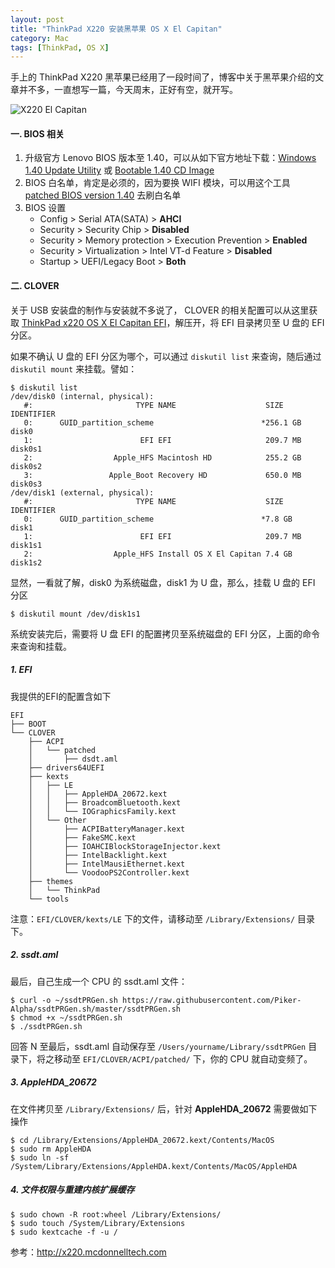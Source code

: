 ```yaml
---
layout: post
title: "ThinkPad X220 安装黑苹果 OS X El Capitan"
category: Mac
tags: [ThinkPad, OS X]
---
```


手上的 ThinkPad X220 黑苹果已经用了一段时间了，博客中关于黑苹果介绍的文章并不多，一直想写一篇，今天周末，正好有空，就开写。

![X220 El Capitan](http://cdn.09hd.com/images/2015/11/x220_El_Capitan.jpg)

<!-- more -->

#### 一. BIOS 相关

1. 升级官方 Lenovo BIOS 版本至 1.40，可以从如下官方地址下载：[Windows 1.40 Update Utility](http://support.lenovo.com/us/en/products/laptops-and-netbooks/thinkpad-x-series-laptops/thinkpad-x220/downloads/DS018805) 或 [Bootable 1.40 CD Image](http://support.lenovo.com/us/en/products/laptops-and-netbooks/thinkpad-x-series-laptops/thinkpad-x220/downloads/DS018807)
2. BIOS 白名单，肯定是必须的，因为要换 WIFI 模块，可以用这个工具 [patched BIOS version 1.40](http://pan.baidu.com/s/1dEyLJCP) 去刷白名单
3. BIOS 设置
    - Config > Serial ATA(SATA) > **AHCI**
    - Security > Security Chip > **Disabled**
    - Security > Memory protection > Execution Prevention > **Enabled**
    - Security > Virtualization > Intel VT-d Feature > **Disabled**
    - Startup > UEFI/Legacy Boot > **Both**

#### 二. CLOVER

关于 USB 安装盘的制作与安装就不多说了， CLOVER 的相关配置可以从这里获取 [ThinkPad x220 OS X El Capitan EFI](http://pan.baidu.com/s/1o72sOkE)，解压开，将 EFI 目录拷贝至 U 盘的 EFI 分区。

如果不确认 U 盘的 EFI 分区为哪个，可以通过 `diskutil list` 来查询，随后通过 `diskutil mount` 来挂载。譬如：

    $ diskutil list
    /dev/disk0 (internal, physical):
       #:                       TYPE NAME                    SIZE       IDENTIFIER
       0:      GUID_partition_scheme                        *256.1 GB   disk0
       1:                        EFI EFI                     209.7 MB   disk0s1
       2:                  Apple_HFS Macintosh HD            255.2 GB   disk0s2
       3:                 Apple_Boot Recovery HD             650.0 MB   disk0s3
    /dev/disk1 (external, physical):
       #:                       TYPE NAME                    SIZE       IDENTIFIER
       0:      GUID_partition_scheme                        *7.8 GB     disk1
       1:                        EFI EFI                     209.7 MB   disk1s1
       2:                  Apple_HFS Install OS X El Capitan 7.4 GB     disk1s2

显然，一看就了解，disk0 为系统磁盘，disk1 为 U 盘，那么，挂载 U 盘的 EFI 分区

    $ diskutil mount /dev/disk1s1

系统安装完后，需要将 U 盘 EFI 的配置拷贝至系统磁盘的 EFI 分区，上面的命令来查询和挂载。

##### 1. EFI

我提供的EFI的配置含如下

    EFI
    ├── BOOT
    └── CLOVER
        ├── ACPI
        │   └── patched
        │       ├── dsdt.aml
        ├── drivers64UEFI
        ├── kexts
        │   ├── LE
        │   │   ├── AppleHDA_20672.kext
        │   │   ├── BroadcomBluetooth.kext
        │   │   └── IOGraphicsFamily.kext
        │   └── Other
        │       ├── ACPIBatteryManager.kext
        │       ├── FakeSMC.kext
        │       ├── IOAHCIBlockStorageInjector.kext
        │       ├── IntelBacklight.kext
        │       ├── IntelMausiEthernet.kext
        │       └── VoodooPS2Controller.kext
        ├── themes
        │   └── ThinkPad
        └── tools

注意：`EFI/CLOVER/kexts/LE` 下的文件，请移动至 `/Library/Extensions/` 目录下。

##### 2. ssdt.aml

最后，自己生成一个 CPU 的 ssdt.aml 文件：

    $ curl -o ~/ssdtPRGen.sh https://raw.githubusercontent.com/Piker-Alpha/ssdtPRGen.sh/master/ssdtPRGen.sh
    $ chmod +x ~/ssdtPRGen.sh
    $ ./ssdtPRGen.sh

回答 N 至最后，ssdt.aml 自动保存至 `/Users/yourname/Library/ssdtPRGen` 目录下，将之移动至 `EFI/CLOVER/ACPI/patched/` 下，你的 CPU 就自动变频了。

##### 3. AppleHDA_20672

在文件拷贝至 `/Library/Extensions/` 后，针对 **AppleHDA_20672** 需要做如下操作

    $ cd /Library/Extensions/AppleHDA_20672.kext/Contents/MacOS
    $ sudo rm AppleHDA
    $ sudo ln -sf /System/Library/Extensions/AppleHDA.kext/Contents/MacOS/AppleHDA

##### 4. 文件权限与重建内核扩展缓存

    $ sudo chown -R root:wheel /Library/Extensions/
    $ sudo touch /System/Library/Extensions
    $ sudo kextcache -f -u /

参考：<http://x220.mcdonnelltech.com>
